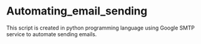 # Automating_email_sending
This script is created in python programming language using Google SMTP service to automate sending emails. 
